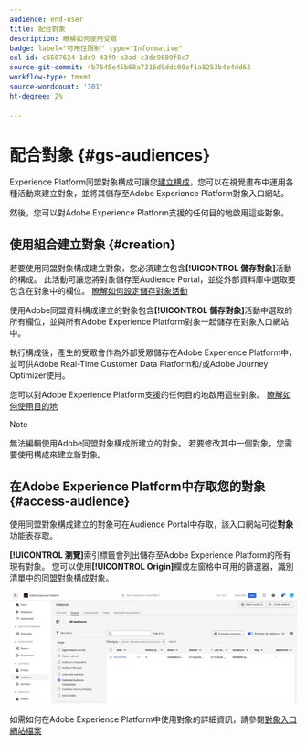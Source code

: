```yaml
---
audience: end-user
title: 配合對象
description: 瞭解如何使用受眾
badge: label="可用性限制" type="Informative"
exl-id: c6507624-1dc9-43f9-a3ad-c3dc9689f8c7
source-git-commit: 4b7645e45b68a7316d9ddc09af1a8253b4e4dd62
workflow-type: tm+mt
source-wordcount: '301'
ht-degree: 2%

---
```


# 配合對象 {#gs-audiences}

Experience Platform同盟對象構成可讓您[建立構成](../compositions/gs-compositions.md)，您可以在視覺畫布中運用各種活動來建立對象，並將其儲存至Adobe Experience Platform對象入口網站。

然後，您可以對Adobe Experience Platform支援的任何目的地啟用這些對象。

## 使用組合建立對象 {#creation}

若要使用同盟對象構成建立對象，您必須建立包含&#x200B;**[!UICONTROL 儲存對象]**&#x200B;活動的構成。 此活動可讓您將對象儲存至Audience Portal，並從外部資料庫中選取要包含在對象中的欄位。 [瞭解如何設定儲存對象活動](../compositions/activities/save-audience.md)

使用Adobe同盟資料構成建立的對象包含&#x200B;**[!UICONTROL 儲存對象]**&#x200B;活動中選取的所有欄位，並與所有Adobe Experience Platform對象一起儲存在對象入口網站中。

執行構成後，產生的受眾會作為外部受眾儲存在Adobe Experience Platform中，並可供Adobe Real-Time Customer Data Platform和/或Adobe Journey Optimizer使用。

您可以對Adobe Experience Platform支援的任何目的地啟用這些對象。 [瞭解如何使用目的地](https://experienceleague.adobe.com/en/docs/experience-platform/destinations/home)

>[!NOTE]
>
>無法編輯使用Adobe同盟對象構成所建立的對象。 若要修改其中一個對象，您需要使用構成來建立新對象。

## 在Adobe Experience Platform中存取您的對象 {#access-audience}

使用同盟對象構成建立的對象可在Audience Portal中存取，該入口網站可從&#x200B;**對象**&#x200B;功能表存取。

**[!UICONTROL 瀏覽]**&#x200B;索引標籤會列出儲存至Adobe Experience Platform的所有現有對象。 您可以使用&#x200B;**[!UICONTROL Origin]**&#x200B;欄或左窗格中可用的篩選器，識別清單中的同盟對象構成對象。

![](assets/audiences-list.png)

如需如何在Adobe Experience Platform中使用對象的詳細資訊，請參閱[對象入口網站檔案](https://experienceleague.adobe.com/en/docs/experience-platform/segmentation/ui/audience-portal)

<!-- add link to this donc once published: https://jira.corp.adobe.com/browse/PLAT-198674-->